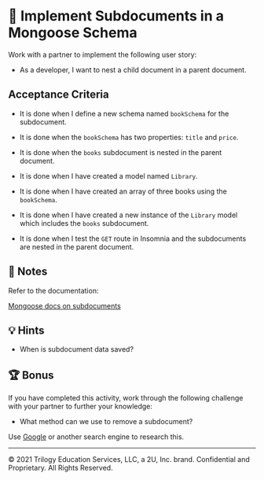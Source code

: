 # 📖 Implement Subdocuments in a Mongoose Schema

Work with a partner to implement the following user story:

* As a developer, I want to nest a child document in a parent document.

## Acceptance Criteria

* It is done when I define a new schema named `bookSchema` for the subdocument.

* It is done when the `bookSchema` has two properties: `title` and `price`.

* It is done when the `books` subdocument is nested in the parent document.

* It is done when I have created a model named `Library`.

* It is done when I have created an array of three books using the `bookSchema`.

* It is done when I have created a new instance of the `Library` model which includes the `books` subdocument.

* It is done when I test the `GET` route in Insomnia and the subdocuments are nested in the parent document.

## 📝 Notes

Refer to the documentation:

[Mongoose docs on subdocuments](https://mongoosejs.com/docs/subdocs.html)

## 💡 Hints

* When is subdocument data saved?

## 🏆 Bonus

If you have completed this activity, work through the following challenge with your partner to further your knowledge:

* What method can we use to remove a subdocument?

Use [Google](https://www.google.com) or another search engine to research this.

---
© 2021 Trilogy Education Services, LLC, a 2U, Inc. brand. Confidential and Proprietary. All Rights Reserved.
